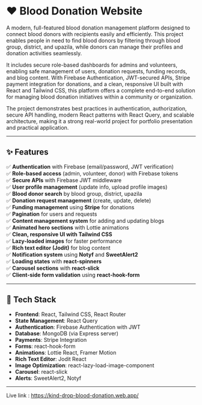 # ❤️ Blood Donation Website

A modern, full-featured blood donation management platform designed to connect blood donors with recipients easily and efficiently. This project enables people in need to find blood donors by filtering through blood group, district, and upazila, while donors can manage their profiles and donation activities seamlessly.

It includes secure role-based dashboards for admins and volunteers, enabling safe management of users, donation requests, funding records, and blog content. With Firebase Authentication, JWT-secured APIs, Stripe payment integration for donations, and a clean, responsive UI built with React and Tailwind CSS, this platform offers a complete end-to-end solution for managing blood donation initiatives within a community or organization.

The project demonstrates best practices in authentication, authorization, secure API handling, modern React patterns with React Query, and scalable architecture, making it a strong real-world project for portfolio presentation and practical application.

---

## ✨ Features

✅ **Authentication** with Firebase (email/password, JWT verification)  
✅ **Role-based access** (admin, volunteer, donor) with Firebase tokens  
✅ **Secure APIs** with Firebase JWT middleware  
✅ **User profile management** (update info, upload profile images)  
✅ **Blood donor search** by blood group, district, upazila  
✅ **Donation request management** (create, update, delete)  
✅ **Funding management** using **Stripe** for donations  
✅ **Pagination** for users and requests  
✅ **Content management system** for adding and updating blogs  
✅ **Animated hero sections** with Lottie animations  
✅ **Clean, responsive UI with Tailwind CSS**  
✅ **Lazy-loaded images** for faster performance  
✅ **Rich text editor (Jodit)** for blog content  
✅ **Notification system** using **Notyf** and **SweetAlert2**  
✅ **Loading states** with **react-spinners**  
✅ **Carousel sections** with **react-slick**  
✅ **Client-side form validation** using **react-hook-form**

---

## 🚀 Tech Stack

- **Frontend**: React, Tailwind CSS, React Router
- **State Management**: React Query
- **Authentication**: Firebase Authentication with JWT
- **Database**: MongoDB (via Express server)
- **Payments**: Stripe Integration
- **Forms**: react-hook-form
- **Animations**: Lottie React, Framer Motion
- **Rich Text Editor**: Jodit React
- **Image Optimization**: react-lazy-load-image-component
- **Carousel**: react-slick
- **Alerts**: SweetAlert2, Notyf

---

Live link : https://kind-drop-blood-donation.web.app/
